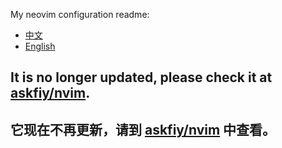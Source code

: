 My neovim configuration readme:

- [中文](./docs/chinese.md)
- [English](./docs/english.md)

## It is no longer updated, please check it at [askfiy/nvim](https://github.com/askfiy/nvim).

## 它现在不再更新，请到 [askfiy/nvim](https://github.com/askfiy/nvim) 中查看。
